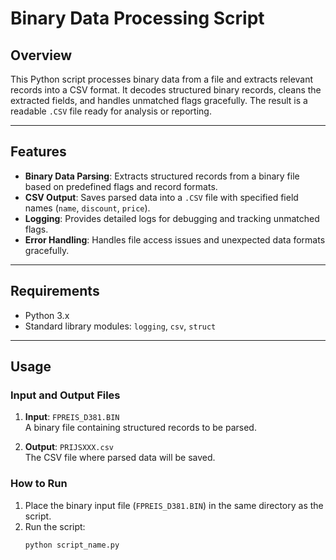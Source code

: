 # Binary Data Processing Script

## Overview

This Python script processes binary data from a file and extracts relevant records into a CSV format. It decodes structured binary records, cleans the extracted fields, and handles unmatched flags gracefully. The result is a readable `.CSV` file ready for analysis or reporting.

---

## Features
- **Binary Data Parsing**: Extracts structured records from a binary file based on predefined flags and record formats.
- **CSV Output**: Saves parsed data into a `.CSV` file with specified field names (`name`, `discount`, `price`).
- **Logging**: Provides detailed logs for debugging and tracking unmatched flags.
- **Error Handling**: Handles file access issues and unexpected data formats gracefully.

---

## Requirements
- Python 3.x
- Standard library modules: `logging`, `csv`, `struct`

---

## Usage

### Input and Output Files
1. **Input**: `FPREIS_D381.BIN`  
   A binary file containing structured records to be parsed.
   
2. **Output**: `PRIJSXXX.csv`  
   The CSV file where parsed data will be saved.

### How to Run
1. Place the binary input file (`FPREIS_D381.BIN`) in the same directory as the script.
2. Run the script:
   ```bash
   python script_name.py
